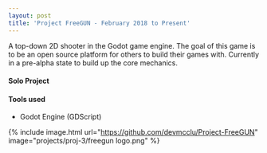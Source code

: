 ```yaml
---
layout: post
title: 'Project FreeGUN - February 2018 to Present'
---
```


A top-down 2D shooter in the Godot game engine. The goal of this game is to be an open source platform for others to build their games with. Currently in a pre-alpha state to build up the core mechanics.

#### Solo Project

#### Tools used
* Godot Engine (GDScript)

{% include image.html url="https://github.com/devmcclu/Project-FreeGUN" image="projects/proj-3/freegun logo.png" %}
